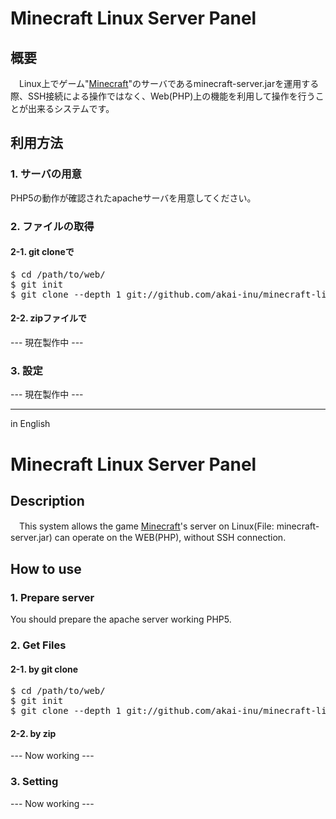 <h1>Minecraft Linux Server Panel</h1>
<h2>概要</h2>
　Linux上でゲーム"<a href="http://minecraft.net/" target="_blank">Minecraft</a>"のサーバであるminecraft-server.jarを運用する際、SSH接続による操作ではなく、Web(PHP)上の機能を利用して操作を行うことが出来るシステムです。

<h2>利用方法</h2>

<h3>1. サーバの用意</h3>
PHP5の動作が確認されたapacheサーバを用意してください。

<h3>2. ファイルの取得</h3>

<h4>2-1. git cloneで</h4>
<pre>$ cd /path/to/web/
$ git init
$ git clone --depth 1 git://github.com/akai-inu/minecraft-linux-server-panel.git</pre>

<h4>2-2. zipファイルで</h4>
--- 現在製作中 ---

<h3>3. 設定</h3>
--- 現在製作中 ---

<hr />
in English

<h1>Minecraft Linux Server Panel</h1>
<h2>Description</h2>
　This system allows the game <a href="http://minecraft.net/" target="_blank">Minecraft</a>'s server on Linux(File: minecraft-server.jar) can operate on the WEB(PHP), without SSH connection.

<h2>How to use</h2>

<h3>1. Prepare server</h3>
You should prepare the apache server working PHP5.

<h3>2. Get Files</h3>

<h4>2-1. by git clone</h4>
<pre>$ cd /path/to/web/
$ git init
$ git clone --depth 1 git://github.com/akai-inu/minecraft-linux-server-panel.git</pre>

<h4>2-2. by zip</h4>
--- Now working ---

<h3>3. Setting</h3>
--- Now working ---
